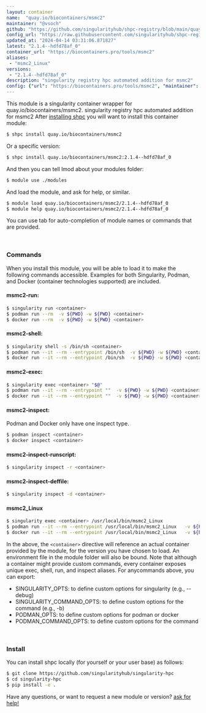 ```yaml
---
layout: container
name:  "quay.io/biocontainers/msmc2"
maintainer: "@vsoch"
github: "https://github.com/singularityhub/shpc-registry/blob/main/quay.io/biocontainers/msmc2/container.yaml"
config_url: "https://raw.githubusercontent.com/singularityhub/shpc-registry/main/quay.io/biocontainers/msmc2/container.yaml"
updated_at: "2024-04-14 03:31:06.871827"
latest: "2.1.4--hdfd78af_0"
container_url: "https://biocontainers.pro/tools/msmc2"
aliases:
 - "msmc2_Linux"
versions:
 - "2.1.4--hdfd78af_0"
description: "singularity registry hpc automated addition for msmc2"
config: {"url": "https://biocontainers.pro/tools/msmc2", "maintainer": "@vsoch", "description": "singularity registry hpc automated addition for msmc2", "latest": {"2.1.4--hdfd78af_0": "sha256:b0b71fa1586514f96a53a74aebad634513e624e89b503370525f95a8f0cd175c"}, "tags": {"2.1.4--hdfd78af_0": "sha256:b0b71fa1586514f96a53a74aebad634513e624e89b503370525f95a8f0cd175c"}, "docker": "quay.io/biocontainers/msmc2", "aliases": {"msmc2_Linux": "/usr/local/bin/msmc2_Linux"}}
---
```


This module is a singularity container wrapper for quay.io/biocontainers/msmc2.
singularity registry hpc automated addition for msmc2
After [installing shpc](#install) you will want to install this container module:


```bash
$ shpc install quay.io/biocontainers/msmc2
```

Or a specific version:

```bash
$ shpc install quay.io/biocontainers/msmc2:2.1.4--hdfd78af_0
```

And then you can tell lmod about your modules folder:

```bash
$ module use ./modules
```

And load the module, and ask for help, or similar.

```bash
$ module load quay.io/biocontainers/msmc2/2.1.4--hdfd78af_0
$ module help quay.io/biocontainers/msmc2/2.1.4--hdfd78af_0
```

You can use tab for auto-completion of module names or commands that are provided.

<br>

### Commands

When you install this module, you will be able to load it to make the following commands accessible.
Examples for both Singularity, Podman, and Docker (container technologies supported) are included.

#### msmc2-run:

```bash
$ singularity run <container>
$ podman run --rm  -v ${PWD} -w ${PWD} <container>
$ docker run --rm  -v ${PWD} -w ${PWD} <container>
```

#### msmc2-shell:

```bash
$ singularity shell -s /bin/sh <container>
$ podman run --it --rm --entrypoint /bin/sh  -v ${PWD} -w ${PWD} <container>
$ docker run --it --rm --entrypoint /bin/sh  -v ${PWD} -w ${PWD} <container>
```

#### msmc2-exec:

```bash
$ singularity exec <container> "$@"
$ podman run --it --rm --entrypoint ""  -v ${PWD} -w ${PWD} <container> "$@"
$ docker run --it --rm --entrypoint ""  -v ${PWD} -w ${PWD} <container> "$@"
```

#### msmc2-inspect:

Podman and Docker only have one inspect type.

```bash
$ podman inspect <container>
$ docker inspect <container>
```

#### msmc2-inspect-runscript:

```bash
$ singularity inspect -r <container>
```

#### msmc2-inspect-deffile:

```bash
$ singularity inspect -d <container>
```


#### msmc2_Linux

```bash
$ singularity exec <container> /usr/local/bin/msmc2_Linux
$ podman run --it --rm --entrypoint /usr/local/bin/msmc2_Linux   -v ${PWD} -w ${PWD} <container> -c " $@"
$ docker run --it --rm --entrypoint /usr/local/bin/msmc2_Linux   -v ${PWD} -w ${PWD} <container> -c " $@"
```



In the above, the `<container>` directive will reference an actual container provided
by the module, for the version you have chosen to load. An environment file in the
module folder will also be bound. Note that although a container
might provide custom commands, every container exposes unique exec, shell, run, and
inspect aliases. For anycommands above, you can export:

 - SINGULARITY_OPTS: to define custom options for singularity (e.g., --debug)
 - SINGULARITY_COMMAND_OPTS: to define custom options for the command (e.g., -b)
 - PODMAN_OPTS: to define custom options for podman or docker
 - PODMAN_COMMAND_OPTS: to define custom options for the command

<br>

### Install

You can install shpc locally (for yourself or your user base) as follows:

```bash
$ git clone https://github.com/singularityhub/singularity-hpc
$ cd singularity-hpc
$ pip install -e .
```

Have any questions, or want to request a new module or version? [ask for help!](https://github.com/singularityhub/singularity-hpc/issues)
